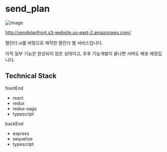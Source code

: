 # send_plan

![image](https://user-images.githubusercontent.com/48370840/120429739-e34bfb00-c3b0-11eb-867b-50ddd8b0ff19.png)

http://sendplanfront.s3-website.us-east-2.amazonaws.com/

캘린더 ui를 바탕으로 제작한 캘린더 웹 서비스입니다.

아직 일부 기능은 완성되지 않은 상태이고, 추후 기능개발이 끝나면 서버도 배포 예정입니다.


## Technical Stack

frontEnd
* react
* redux
* redux-saga 
* typescript

backEnd
* express
* sequelize
* typescript

